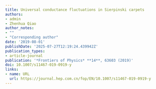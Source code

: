 ```yaml
---
title: Universal conductance fluctuations in Sierpinski carpets
authors:
- admin
- Zhenhua Qiao
author_notes:
- ""
- "Corresponding author"
date: '2019-08-01'
publishDate: '2025-07-27T12:19:24.439942Z'
publication_types:
- article-journal
publication: '*Frontiers of Physics* **14**, 63603 (2019)'
doi: 10.1007/s11467-019-0919-y
links:
- name: URL
  url: https://journal.hep.com.cn/fop/EN/10.1007/s11467-019-0919-y
---
```

